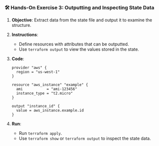 ### 🛠️ Hands-On Exercise 3: Outputting and Inspecting State Data

1. **Objective**: Extract data from the state file and output it to examine the structure.
2. **Instructions**:
   - Define resources with attributes that can be outputted.
   - Use `terraform output` to view the values stored in the state.

3. **Code**:

   ```hcl
   provider "aws" {
     region = "us-west-1"
   }

   resource "aws_instance" "example" {
     ami           = "ami-123456"
     instance_type = "t2.micro"
   }

   output "instance_id" {
     value = aws_instance.example.id
   }
   ```

4. **Run**:
   - Run `terraform apply`.
   - Use `terraform show` or `terraform output` to inspect the state data.

